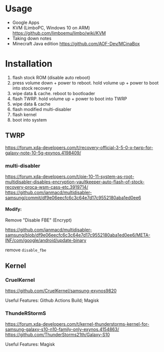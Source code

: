 # Usage

+ Google Apps
+ KVM (LimboPC, Windows 10 on ARM) https://github.com/limboemu/limbo/wiki/KVM
+ Taking down notes
+ Minecraft Java edition https://github.com/AOF-Dev/MCinaBox

# Installation

1. flash stock ROM (disable auto reboot)
1. press volume down + power to reboot. hold volume up + power to boot into stock recovery
1. wipe data & cache. reboot to bootloader
1. flash TWRP. hold volume up + power to boot into TWRP
1. wipe data & cache
1. flash modified multi-disabler
1. flash kernel
1. boot into system

## TWRP

https://forum.xda-developers.com/t/recovery-official-3-5-0-x-twrp-for-galaxy-note-10-5g-exynos.4198409/

### multi-disabler

https://forum.xda-developers.com/t/pie-10-11-system-as-root-multidisabler-disables-encryption-vaultkeeper-auto-flash-of-stock-recovery-proca-wsm-cass-etc.3919714/
https://github.com/ianmacd/multidisabler-samsung/commit/df9e06eecfc6c3c64e7d17c9552180aba1ed0ee6

#### Modify:

Remove "Disable FBE" (Encrypt)

https://github.com/ianmacd/multidisabler-samsung/blob/df9e06eecfc6c3c64e7d17c9552180aba1ed0ee6/META-INF/com/google/android/update-binary

remove `disable_fbe`

## Kernel

### CruelKernel

https://github.com/CruelKernel/samsung-exynos9820

Useful Features: Github Actions Build; Magisk

### ThundeRStormS

https://forum.xda-developers.com/t/kernel-thunderstorms-kernel-for-samsung-galaxy-s10-n10-family-only-exynos.4154863/
https://github.com/ThunderStorms21th/Galaxy-S10

Useful Features: Magisk

### 
